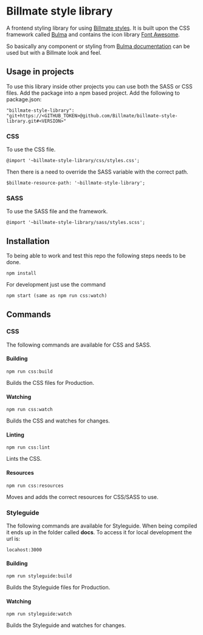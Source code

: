 # Billmate style library

A frontend styling library for using [Billmate styles](https://www.figma.com/file/mJStDGNw8r1NZWD3fAAeuS/Billmate-Design-Library?node-id=0%3A1). It is built upon the CSS framework
called [Bulma](https://bulma.io/) and contains the icon library [Font Awesome](https://fontawesome.com/).

So basically any component or styling from [Bulma documentation](https://bulma.io/documentation/) can be used 
but with a Billmate look and feel. 

## Usage in projects

To use this library inside other projects you can use both the SASS or CSS files. Add the package into a npm based project.
Add the following to package.json:

    "billmate-style-library": "git+https://<GITHUB_TOKEN>@github.com/Billmate/billmate-style-library.git#<VERSION>"

### CSS

To use the CSS file.

    @import '~billmate-style-library/css/styles.css';

Then there is a need to override the SASS variable with the correct path.

    $billmate-resource-path: '~billmate-style-library';

### SASS

To use the SASS file and the framework.

    @import '~billmate-style-library/sass/styles.scss';

## Installation

To being able to work and test this repo the following steps needs to be done.

    npm install

For development just use the command

    npm start (same as npm run css:watch)

## Commands

### CSS

The following commands are available for CSS and SASS.

#### Building

    npm run css:build

Builds the CSS files for Production.

#### Watching

    npm run css:watch

Builds the CSS and watches for changes.

#### Linting

    npm run css:lint

Lints the CSS.

#### Resources

    npm run css:resources

Moves and adds the correct resources for CSS/SASS to use.

### Styleguide

The following commands are available for Styleguide. When being compiled it ends up in the
folder called **docs**. To access it for local development the url is:

    locahost:3000

#### Building

    npm run styleguide:build

Builds the Styleguide files for Production.

#### Watching

    npm run styleguide:watch

Builds the Styleguide and watches for changes.